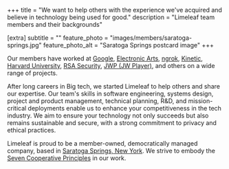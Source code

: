 +++
title = "We want to help others with the experience we've acquired and believe in technology being used for good."
description = "Limeleaf team members and their backgrounds"

[extra]
subtitle = ""
feature_photo = "images/members/saratoga-springs.jpg"
feature_photo_alt = "Saratoga Springs postcard image"
+++

Our members have worked at [Google][2], [Electronic Arts][3], [ngrok][4], [Kinetic][5], [Harvard University][6], [RSA Security][8], [JWP (JW Player)][7], and others on a wide range of projects.

After long careers in Big tech, we started Limeleaf to help others and share our expertise. Our team's skills in software engineering, systems design, project and product management, technical planning, R&D, and mission-critical deployments enable us to enhance your competitiveness in the tech industry. We aim to ensure your technology not only succeeds but also remains sustainable and secure, with a strong commitment to privacy and ethical practices.

Limeleaf is proud to be a member-owned, democratically managed company, based in [Saratoga Springs, New York][1]. We strive to embody the [Seven Cooperative Principles][9] in our work.

[1]: https://en.wikipedia.org/wiki/Saratoga_Springs,_New_York "Saratoga Springs Wikipedia page"
[2]: https://www.google.com/chrome "Google website"
[3]: https://ea.com "EA website"
[4]: https://ngrok.com "ngrok website"
[5]: https://wearekinetic.com "Kinetic website"
[6]: https://www.harvard.edu "Harvard website"
[7]: https://www.jwplayer.com "JW Player website"
[8]: https://rsa.com "RSA website"
[9]: https://uwcc.wisc.edu/about-co-ops/cooperative-principles/ "Seven Cooperative Principles page"
